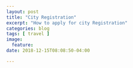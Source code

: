 ```yaml
---
layout: post
title: "City Registration"
excerpt: "How to apply for city Registration"
categories: blog
tags: [ travel ]
image:
  feature:
date: 2018-12-15T08:08:50-04:00

---
```

